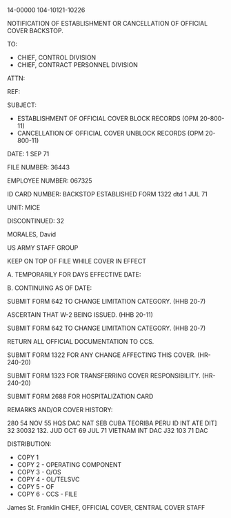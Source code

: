 14-00000
104-10121-10226

NOTIFICATION OF ESTABLISHMENT OR CANCELLATION
OF OFFICIAL COVER BACKSTOP.

TO:
*   CHIEF, CONTROL DIVISION
*   CHIEF, CONTRACT PERSONNEL DIVISION

ATTN:

REF:

SUBJECT:
*   ESTABLISHMENT OF OFFICIAL COVER BLOCK RECORDS (OPM 20-800-11)
*   CANCELLATION OF OFFICIAL COVER UNBLOCK RECORDS (OPM 20-800-11)

DATE: 1 SEP 71

FILE NUMBER: 36443

EMPLOYEE NUMBER: 067325

ID CARD NUMBER: BACKSTOP ESTABLISHED FORM 1322 dtd 1 JUL 71

UNIT: MICE

DISCONTINUED: 32

MORALES, David

US ARMY STAFF GROUP

KEEP ON TOP OF FILE WHILE COVER IN EFFECT

A. TEMPORARILY FOR DAYS
EFFECTIVE DATE:

B. CONTINUING AS OF DATE:

SUBMIT FORM 642 TO CHANGE LIMITATION CATEGORY. (HHB 20-7)

ASCERTAIN THAT W-2 BEING ISSUED. (HHB 20-11)

SUBMIT FORM 642 TO CHANGE LIMITATION CATEGORY. (HHB 20-7)

RETURN ALL OFFICIAL DOCUMENTATION TO CCS.

SUBMIT FORM 1322 FOR ANY CHANGE AFFECTING THIS COVER. (HR-240-20)

SUBMIT FORM 1323 FOR TRANSFERRING COVER RESPONSIBILITY. (HR-240-20)

SUBMIT FORM 2688 FOR HOSPITALIZATION CARD

REMARKS AND/OR COVER HISTORY:

280 54 NOV 55
HQS
DAC
NAT
SEB
CUBA
TEORIBA
PERU
ID INT
ATE DIT] 32
30032
132.
JUD
OCT 69
JUL 71
VIETNAM
INT
DAC
J32
103 71
DAC

DISTRIBUTION:
*   COPY 1
*   COPY 2 - OPERATING COMPONENT
*   COPY 3 - O/OS
*   COPY 4 - OL/TELSVC
*   COPY 5 - OF
*   COPY 6 - CCS - FILE

James St. Franklin
CHIEF, OFFICIAL COVER, CENTRAL COVER STAFF
